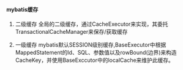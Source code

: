 #### mybatis缓存
1. 二级缓存
全局的二级缓存，通过CacheExecutor来实现，其委托TransactionalCacheManager来保存/获取缓存

2. 一级缓存
mybatis默认SESSION级别缓存,BaseExecutor中根据MappedStatement的Id、SQL、参数值以及rowBound(边界)来构造CacheKey，并使用BaseExccutor中的localCache来维护此缓存。
 